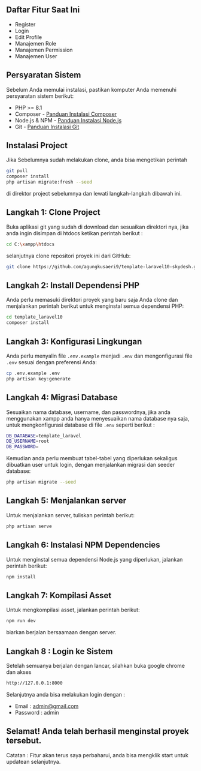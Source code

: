 ## Daftar Fitur Saat Ini

-   Register
-   Login
-   Edit Profile
-   Manajemen Role
-   Manajemen Permission
-   Manajemen User

## Persyaratan Sistem

Sebelum Anda memulai instalasi, pastikan komputer Anda memenuhi persyaratan sistem berikut:

-   PHP >= 8.1
-   Composer - [Panduan Instalasi Composer](https://getcomposer.org/doc/00-intro.md)
-   Node.js & NPM - [Panduan Instalasi Node.js](https://nodejs.org/)
-   Git - [Panduan Instalasi Git](https://git-scm.com/)

## Instalasi Project
Jika Sebelumnya sudah melakukan clone, anda bisa mengetikan perintah 
```bash
git pull
composer install
php artisan migrate:fresh --seed
```
di direktor project sebelumnya dan lewati langkah-langkah dibawah ini.

## Langkah 1: Clone Project

Buka aplikasi git yang sudah di download dan sesuaikan direktori nya, jika anda ingin disimpan di htdocs ketikan perintah berikut :

```bash
cd C:\xampp\htdocs
```

selanjutnya clone repositori proyek ini dari GitHub:

```bash
git clone https://github.com/agungkusaeri9/template-laravel10-skydesh.git template_laravel10
```

## Langkah 2: Install Dependensi PHP

Anda perlu memasuki direktori proyek yang baru saja Anda clone dan menjalankan perintah berikut untuk menginstal semua dependensi PHP:

```bash
cd template_laravel10
composer install
```

## Langkah 3: Konfigurasi Lingkungan

Anda perlu menyalin file `.env.example` menjadi `.env` dan mengonfigurasi file `.env` sesuai dengan preferensi Anda:

```bash
cp .env.example .env
php artisan key:generate
```

## Langkah 4: Migrasi Database

Sesuaikan nama database, username, dan passwordnya, jika anda menggunakan xampp anda hanya menyesuaikan nama database nya saja, untuk mengkonfigurasi database di file `.env` seperti berikut :

```bash
DB_DATABASE=template_laravel
DB_USERNAME=root
DB_PASSWORD=
```

Kemudian anda perlu membuat tabel-tabel yang diperlukan sekaligus dibuatkan user untuk login, dengan menjalankan migrasi dan seeder database:

```bash
php artisan migrate --seed
```

## Langkah 5: Menjalankan server

Untuk menjalankan server, tuliskan perintah berikut:

```bash
php artisan serve
```

## Langkah 6: Instalasi NPM Dependencies

Untuk menginstal semua dependensi Node.js yang diperlukan, jalankan perintah berikut:

```bash
npm install
```

## Langkah 7: Kompilasi Asset

Untuk mengkompilasi asset, jalankan perintah berikut:

```bash
npm run dev
```

biarkan berjalan bersaamaan dengan server.

## Langkah 8 : Login ke Sistem

Setelah semuanya berjalan dengan lancar, silahkan buka google chrome dan akses

```bash
http://127.0.0.1:8000
```

Selanjutnya anda bisa melakukan login dengan :

-   Email : admin@gmail.com
-   Password : admin

## Selamat! Anda telah berhasil menginstal proyek tersebut.

Catatan : Fitur akan terus saya perbaharui, anda bisa mengklik start untuk updatean selanjutnya.
